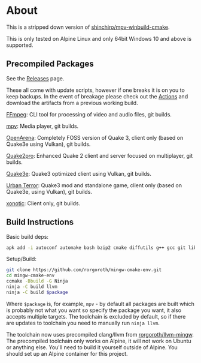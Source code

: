 # About

This is a stripped down version of [shinchiro/mpv-winbuild-cmake](https://github.com/shinchiro/mpv-winbuild-cmake).

This is only tested on Alpine Linux and only 64bit Windows 10 and above is supported.

## Precompiled Packages

See the [Releases](https://github.com/rorgoroth/mingw-cmake-env/releases) page.

These all come with update scripts, however if one breaks it is on you to keep backups. In the event of breakage please check out the [Actions](https://github.com/rorgoroth/mingw-cmake-env/actions) and download the artifacts from a previous working build.

[FFmpeg](https://github.com/FFmpeg/FFmpeg): CLI tool for processing of video and audio files, git builds.

[mpv](https://github.com/mpv-player/mpv): Media player, git builds.

[OpenArena](https://github.com/rorgoroth/Quake3e-OpenArena): Completely FOSS version of Quake 3, client only (based on Quake3e using Vulkan), git builds.

[Quake2pro](https://github.com/skullernet/q2pro): Enhanced Quake 2 client and server focused on multiplayer, git builds.

[Quake3e](https://github.com/ec-/Quake3e): Quake3 optimized client using Vulkan, git builds.

[Urban Terror](https://github.com/omg-urt/urbanterror-slim): Quake3 mod and standalone game, client only (based on Quake3e, using Vulkan), git builds.

[xonotic](https://github.com/rorgoroth/darkplaces-mingw-w64): Client only, git builds.

## Build Instructions

Basic build deps:

```bash
apk add -i autoconf automake bash bzip2 cmake diffutils g++ gcc git libtool make meson mimalloc2-insecure musl-dev nasm p7zip patch pkgconf po4a py3-mako samurai texinfo yasm zstd
```

Setup/Build:

```bash
git clone https://github.com/rorgoroth/mingw-cmake-env.git
cd mingw-cmake-env
ccmake -Bbuild -G Ninja
ninja -C build llvm
ninja -C build $package
```

Where `$package` is, for example, `mpv` -  by default all packages are built which is probably not what you want so specify the package you want, it also accepts multiple targets. The toolchain is excluded by default, so if there are updates to toolchain you need to manually run `ninja llvm`.

The toolchain now uses precompiled clang/llvm from [rorgoroth/llvm-mingw](https://github.com/rorgoroth/llvm-mingw). The precompiled toolchain only works on Alpine, it will not work on Ubuntu or anything else. You'll need to build it yourself outside of Alpine. You should set up an Alpine container for this project.
